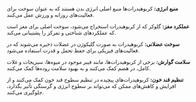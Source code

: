 **منبع انرژی:** کربوهیدرات‌ها منبع اصلی انرژی بدن هستند که به عنوان سوخت برای فعالیت‌های روزانه و ورزش عمل می‌کنند.

**عملکرد مغز:** گلوکز که از کربوهیدرات استخراج می‌شود، سوخت اصلی برای مغز است که عملکردهای شناختی و تمرکز را پشتیبانی می‌کند.

**سوخت عضلانی:** کربوهیدرات به صورت گلیکوژن در عضلات ذخیره می‌شوند که در فعالیت‌های فیزیکی برای حفظ تحمل و قدرت استفاده می‌شود.

**سلامت گوارش:** برخی از کربوهیدرات‌ها، مانند فیبر موجود در میوه‌ها، سبزیجات و غلات کامل، در هضم کمک می‌کنند و به بهبود سلامت روده‌ها کمک می‌کنند.

**تنظیم قند خون:** کربوهیدرات‌های پیچیده در تنظیم سطوح قند خون کمک می‌کنند و از افزایش و کاهش‌های ممکن که می‌تواند بر سطوح انرژی و گرسنگی تأثیر بگذارد، جلوگیری می‌کنند.
